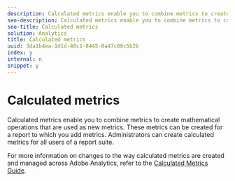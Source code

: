 ```yaml
---
description: Calculated metrics enable you to combine metrics to create mathematical operations that are used as new metrics. These metrics can be created for a report to which you add metrics. Administrators can create calculated metrics for all users of a report suite.
seo-description: Calculated metrics enable you to combine metrics to create mathematical operations that are used as new metrics. These metrics can be created for a report to which you add metrics. Administrators can create calculated metrics for all users of a report suite.
seo-title: Calculated metrics
solution: Analytics
title: Calculated metrics
uuid: 3da1b4ea-1d1d-48c1-8445-8a47c08c5b2b
index: y
internal: n
snippet: y
---
```


# Calculated metrics

Calculated metrics enable you to combine metrics to create mathematical operations that are used as new metrics. These metrics can be created for a report to which you add metrics. Administrators can create calculated metrics for all users of a report suite.

For more information on changes to the way calculated metrics are created and managed across Adobe Analytics, refer to the [Calculated Metrics Guide](https://marketing.adobe.com/resources/help/en_US/analytics/calcmetrics/). 
